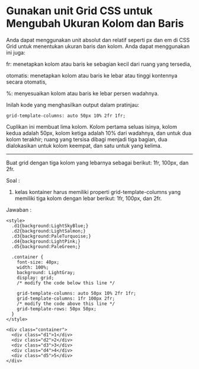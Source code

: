 # Gunakan unit Grid CSS untuk Mengubah Ukuran Kolom dan Baris

Anda dapat menggunakan unit absolut dan relatif seperti px dan em di CSS Grid untuk menentukan ukuran baris dan kolom. Anda dapat menggunakan ini juga:

fr: menetapkan kolom atau baris ke sebagian kecil dari ruang yang tersedia,

otomatis: menetapkan kolom atau baris ke lebar atau tinggi kontennya secara otomatis,

%: menyesuaikan kolom atau baris ke lebar persen wadahnya.

Inilah kode yang menghasilkan output dalam pratinjau:

`grid-template-columns: auto 50px 10% 2fr 1fr;`

Cuplikan ini membuat lima kolom. Kolom pertama seluas isinya, kolom kedua adalah 50px, kolom ketiga adalah 10% dari wadahnya, dan untuk dua kolom terakhir; ruang yang tersisa dibagi menjadi tiga bagian, dua dialokasikan untuk kolom keempat, dan satu untuk yang kelima.

---

Buat grid dengan tiga kolom yang lebarnya sebagai berikut: 1fr, 100px, dan 2fr.



Soal :

1. kelas kontainer harus memiliki properti grid-template-columns yang memiliki tiga kolom dengan lebar berikut: 1fr, 100px, dan 2fr.

Jawaban :

```
<style>
  .d1{background:LightSkyBlue;}
  .d2{background:LightSalmon;}
  .d3{background:PaleTurquoise;}
  .d4{background:LightPink;}
  .d5{background:PaleGreen;}
  
  .container {
    font-size: 40px;
    width: 100%;
    background: LightGray;
    display: grid;
    /* modify the code below this line */
    
    grid-template-columns: auto 50px 10% 2fr 1fr;
    grid-template-columns: 1fr 100px 2fr;
    /* modify the code above this line */
    grid-template-rows: 50px 50px;
  }
</style>
  
<div class="container">
  <div class="d1">1</div>
  <div class="d2">2</div>
  <div class="d3">3</div>
  <div class="d4">4</div>
  <div class="d5">5</div>
</div>
```




